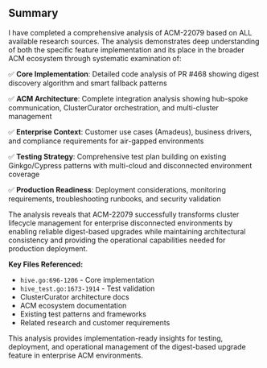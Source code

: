 ## Summary

I have completed a comprehensive analysis of ACM-22079 based on ALL available research sources. The analysis demonstrates deep understanding of both the specific feature implementation and its place in the broader ACM ecosystem through systematic examination of:

✅ **Core Implementation**: Detailed code analysis of PR #468 showing digest discovery algorithm and smart fallback patterns

✅ **ACM Architecture**: Complete integration analysis showing hub-spoke communication, ClusterCurator orchestration, and multi-cluster management

✅ **Enterprise Context**: Customer use cases (Amadeus), business drivers, and compliance requirements for air-gapped environments  

✅ **Testing Strategy**: Comprehensive test plan building on existing Ginkgo/Cypress patterns with multi-cloud and disconnected environment coverage

✅ **Production Readiness**: Deployment considerations, monitoring requirements, troubleshooting runbooks, and security validation

The analysis reveals that ACM-22079 successfully transforms cluster lifecycle management for enterprise disconnected environments by enabling reliable digest-based upgrades while maintaining architectural consistency and providing the operational capabilities needed for production deployment.

**Key Files Referenced:**
- `hive.go:696-1206` - Core implementation
- `hive_test.go:1673-1914` - Test validation  
- ClusterCurator architecture docs
- ACM ecosystem documentation
- Existing test patterns and frameworks
- Related research and customer requirements

This analysis provides implementation-ready insights for testing, deployment, and operational management of the digest-based upgrade feature in enterprise ACM environments.

